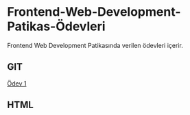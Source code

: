 # Frontend-Web-Development-Patikas-Ödevleri
Frontend Web Development Patikasında verilen ödevleri içerir.
## GIT
[Ödev 1](https://github.com/AbdullahVC/kodluyoruzilkrepo.git)
## HTML
